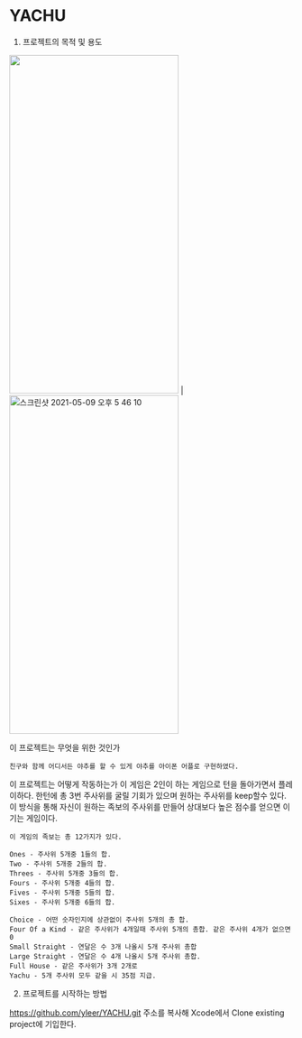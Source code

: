 # YACHU


1. 프로젝트의 목적 및 용도



<img src="https://user-images.githubusercontent.com/48948578/117566071-731ec200-b0ef-11eb-83a5-39e8826a5bf1.gif" width="300" height="600" />  |  <img width="300" height="600" alt="스크린샷 2021-05-09 오후 5 46 10" src="https://user-images.githubusercontent.com/48948578/117565873-94cb7980-b0ee-11eb-8631-5d14c2c20260.png">



  이 프로젝트는 무엇을 위한 것인가
  
    친구와 함께 어디서든 야추를 할 수 있게 야추를 아이폰 어플로 구현하였다.
  
  이 프로젝트는 어떻게 작동하는가
    이 게임은 2인이 하는 게임으로 턴을 돌아가면서 플레이하다. 
    한턴에 총 3번 주사위를 굴릴 기회가 있으며 원하는 주사위를 keep할수 있다. 
    이 방식을 통해 자신이 원하는 족보의 주사위를 만들어 상대보다 높은 점수를 얻으면 이기는 게임이다.
    
    이 게임의 족보는 총 12가지가 있다.
    
    Ones - 주사위 5개중 1들의 합.
    Two - 주사위 5개중 2들의 합.
    Threes - 주사위 5개중 3들의 합.
    Fours - 주사위 5개중 4들의 합.
    Fives - 주사위 5개중 5들의 합.
    Sixes - 주사위 5개중 6들의 합.
    
    Choice - 어떤 숫자인지에 상관없이 주사위 5개의 총 합. 
    Four Of a Kind - 같은 주사위가 4개일때 주사위 5개의 총합. 같은 주사위 4개가 없으면 0
    Small Straight - 연달은 수 3개 나올시 5개 주사위 총합
    Large Straight - 연달은 수 4개 나올시 5개 주사위 총합.
    Full House - 같은 주사위가 3개 2개로 
    Yachu - 5개 주사위 모두 같을 시 35점 지급.



2. 프로젝트를 시작하는 방법



 https://github.com/yleer/YACHU.git 주소를 복사해 Xcode에서 Clone existing project에 기입한다.





